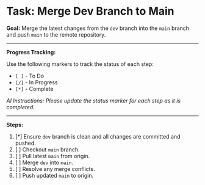 # Task: Merge Dev Branch to Main

**Goal:** Merge the latest changes from the `dev` branch into the `main` branch and push `main` to the remote repository.

---

**Progress Tracking:**

Use the following markers to track the status of each step:
- `[ ]` - To Do
- `[/]` - In Progress
- `[*]` - Complete

*AI Instructions: Please update the status marker for each step as it is completed.* 

---

**Steps:**

1.  [*] Ensure `dev` branch is clean and all changes are committed and pushed.
2.  [ ] Checkout `main` branch.
3.  [ ] Pull latest `main` from origin.
4.  [ ] Merge `dev` into `main`.
5.  [ ] Resolve any merge conflicts.
6.  [ ] Push updated `main` to origin. 